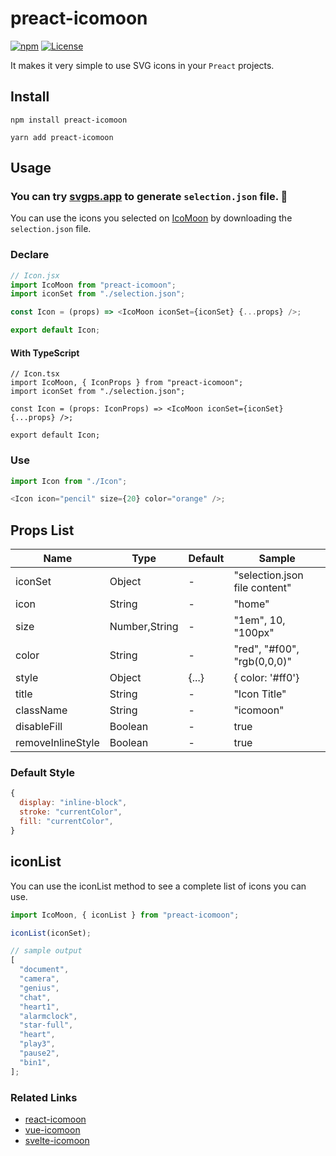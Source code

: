 # preact-icomoon

[![npm](https://img.shields.io/npm/v/preact-icomoon?color=%234fc921)](https://www.npmjs.com/package/preact-icomoon)
[![License](https://img.shields.io/badge/License-MIT-green.svg?color=%234fc921)](https://opensource.org/licenses/MIT)

It makes it very simple to use SVG icons in your `Preact` projects.

## Install

```
npm install preact-icomoon
```

```
yarn add preact-icomoon
```

## Usage

### You can try [svgps.app](https://svgps.app/) to generate `selection.json` file. 🎉

You can use the icons you selected on [IcoMoon](https://icomoon.io/app/) by downloading the `selection.json` file.

### Declare

```js
// Icon.jsx
import IcoMoon from "preact-icomoon";
import iconSet from "./selection.json";

const Icon = (props) => <IcoMoon iconSet={iconSet} {...props} />;

export default Icon;
```

#### With TypeScript

```tsx
// Icon.tsx
import IcoMoon, { IconProps } from "preact-icomoon";
import iconSet from "./selection.json";

const Icon = (props: IconProps) => <IcoMoon iconSet={iconSet} {...props} />;

export default Icon;
```

### Use

```js
import Icon from "./Icon";

<Icon icon="pencil" size={20} color="orange" />;
```

## Props List

| Name              | Type          | Default | Sample                        |
| ----------------- | ------------- | ------- | ----------------------------- |
| iconSet           | Object        | -       | "selection.json file content" |
| icon              | String        | -       | "home"                        |
| size              | Number,String | -       | "1em", 10, "100px"            |
| color             | String        | -       | "red", "#f00", "rgb(0,0,0)"   |
| style             | Object        | {...}   | { color: '#ff0'}              |
| title             | String        | -       | "Icon Title"                  |
| className         | String        | -       | "icomoon"                     |
| disableFill       | Boolean       | -       | true                          |
| removeInlineStyle | Boolean       | -       | true                          |

### Default Style

```js
{
  display: "inline-block",
  stroke: "currentColor",
  fill: "currentColor",
}
```

## iconList

You can use the iconList method to see a complete list of icons you can use.

```js
import IcoMoon, { iconList } from "preact-icomoon";

iconList(iconSet);

// sample output
[
  "document",
  "camera",
  "genius",
  "chat",
  "heart1",
  "alarmclock",
  "star-full",
  "heart",
  "play3",
  "pause2",
  "bin1",
];
```

### Related Links

- [react-icomoon](https://github.com/aykutkardas/react-icomoon)
- [vue-icomoon](https://github.com/aykutkardas/vue-icomoon)
- [svelte-icomoon](https://github.com/aykutkardas/svelte-icomoon)

